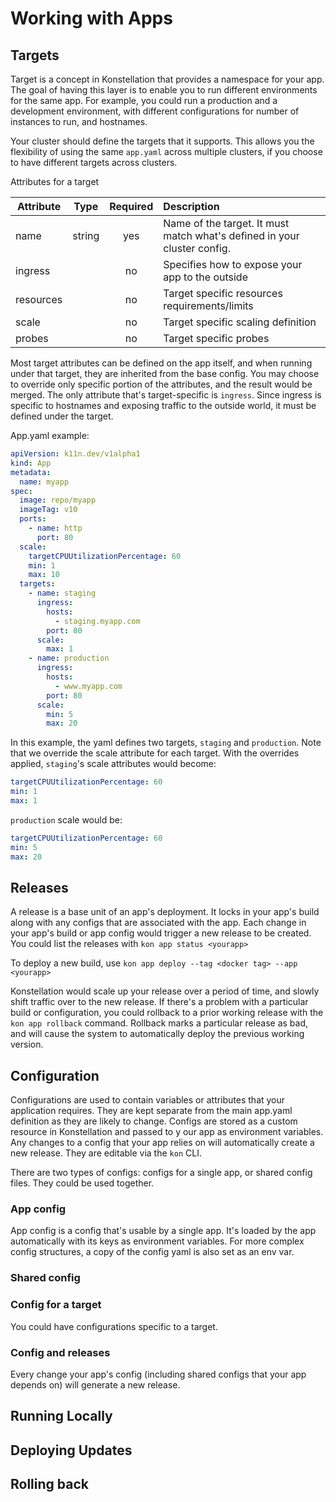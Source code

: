 # Working with Apps

## Targets

Target is a concept in Konstellation that provides a namespace for your app. The goal of having this layer is to enable you to run different environments for the same app. For example, you could run a production and a development environment, with different configurations for number of instances to run, and hostnames.

Your cluster should define the targets that it supports. This allows you the flexibility of using the same `app.yaml` across multiple clusters, if you choose to have different targets across clusters.

Attributes for a target

| Attribute | Type              | Required | Description             |
| --------- | ----------------- |:--------:|:----------------------- |
| name      | string            | yes      | Name of the target. It must match what's defined in your cluster config. |
| ingress   |                   | no       | Specifies how to expose your app to the outside |
| resources |                   | no       | Target specific resources requirements/limits   |
| scale     |                   | no       | Target specific scaling definition              |
| probes    |                   | no       | Target specific probes |

Most target attributes can be defined on the app itself, and when running under that target, they are inherited from the base config. You may choose to override only specific portion of the attributes, and the result would be merged. The only attribute that's target-specific is `ingress`. Since ingress is specific to hostnames and exposing traffic to the outside world, it must be defined under the target.

App.yaml example:

```yaml
apiVersion: k11n.dev/v1alpha1
kind: App
metadata:
  name: myapp
spec:
  image: repo/myapp
  imageTag: v10
  ports:
    - name: http
      port: 80
  scale:
    targetCPUUtilizationPercentage: 60
    min: 1
    max: 10
  targets:
    - name: staging
      ingress:
        hosts:
          - staging.myapp.com
        port: 80
      scale:
        max: 1
    - name: production
      ingress:
        hosts:
          - www.myapp.com
        port: 80
      scale:
        min: 5
        max: 20
```

In this example, the yaml defines two targets, `staging` and `production`. Note that we override the scale attribute for each target. With the overrides applied, `staging`'s scale attributes would become:

```yaml
targetCPUUtilizationPercentage: 60
min: 1
max: 1
```

`production` scale would be:

```yaml
targetCPUUtilizationPercentage: 60
min: 5
max: 20
```

## Releases

A release is a base unit of an app's deployment. It locks in your app's build along with any configs that are associated with the app. Each change in your app's build or app config would trigger a new release to be created. You could list the releases with `kon app status <yourapp>`

To deploy a new build, use `kon app deploy --tag <docker tag> --app <yourapp>`

Konstellation would scale up your release over a period of time, and slowly shift traffic over to the new release. If there's a problem with a particular build or configuration, you could rollback to a prior working release with the `kon app rollback` command. Rollback marks a particular release as bad, and will cause the system to automatically deploy the previous working version.

## Configuration

Configurations are used to contain variables or attributes that your application requires. They are kept separate from the main app.yaml definition as they are likely to change. Configs are stored as a custom resource in Konstellation and passed to y our app as environment variables. Any changes to a config that your app relies on will automatically create a new release. They are editable via the `kon` CLI.

There are two types of configs: configs for a single app, or shared config files. They could be used together.

### App config

App config is a config that's usable by a single app. It's loaded by the app automatically with its keys as environment variables. For more complex config structures, a copy of the config yaml is also set as an env var.

### Shared config

### Config for a target

You could have configurations specific to a target.

### Config and releases

Every change your app's config (including shared configs that your app depends on) will generate a new release.

## Running Locally

## Deploying Updates

## Rolling back
